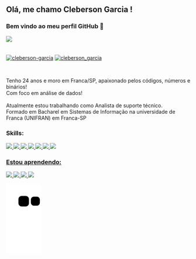 ## Olá, me chamo Cleberson Garcia ! 
### Bem vindo ao meu perfil GitHub 👋
<div>
<img src="https://user-images.githubusercontent.com/63430728/188938220-ead87146-397a-4dd2-80b9-566c00455339.png" width="150px" heigth="150px">
</div>
<br>
<p align="left">
<a href="https://linkedin.com/in/cleberson-garcia" target="blank"><img align="center" src="https://raw.githubusercontent.com/rahuldkjain/github-profile-readme-generator/master/src/images/icons/Social/linked-in-alt.svg" alt="cleberson-garcia" height="30" width="40" /></a>
<a href="https://instagram.com/cleberson_garcia" target="blank"><img align="center" src="https://raw.githubusercontent.com/rahuldkjain/github-profile-readme-generator/master/src/images/icons/Social/instagram.svg" alt="cleberson_garcia" height="30" width="40" /></a>
</p>
<br>
<p>Tenho 24 anos e moro em Franca/SP, apaixonado pelos códigos, números e binários!<br>
Com foco em análise de dados!<br>
<br>
Atualmente estou trabalhando como Analista de suporte técnico.
<br>
Formado em Bacharel em Sistemas de Informação na universidade de Franca (UNIFRAN) em Franca-SP
</p>



<h3 align="left">Skills:</h3>
<p align="left"> <a href="https://getbootstrap.com" target="_blank" rel="noreferrer"><img src="https://cdn.jsdelivr.net/gh/devicons/devicon/icons/html5/html5-original.svg" width="40px" heigth="40px"/>
<img src="https://cdn.jsdelivr.net/gh/devicons/devicon/icons/css3/css3-original.svg" width="40px" heigth="40px"/>
<img src="https://cdn.jsdelivr.net/gh/devicons/devicon/icons/figma/figma-original.svg" width="40px" heigth="40px"/>
<img src="https://cdn.jsdelivr.net/gh/devicons/devicon/icons/javascript/javascript-original.svg" width="40px" heigth="40px"/>
<img src="https://cdn.jsdelivr.net/gh/devicons/devicon/icons/python/python-original.svg" width="40px" heigth="40px"/>
<img src="https://cdn.jsdelivr.net/gh/devicons/devicon/icons/django/django-plain.svg" width="40px" heigth="40px"/>
<img src="https://cdn.jsdelivr.net/gh/devicons/devicon/icons/git/git-original.svg" width="40px" heigth="40px"/>
</p>

<h3 align="left">Estou aprendendo:</h3>
<p align="left">
<img src="https://cdn.jsdelivr.net/gh/devicons/devicon/icons/react/react-original.svg" width="40px" heigth="40px"/>
<img src="https://cdn.jsdelivr.net/gh/devicons/devicon/icons/postgresql/postgresql-original.svg" width="40px" heigth="40px" />
<img src="https://cdn.jsdelivr.net/gh/devicons/devicon/icons/mysql/mysql-original.svg" width="40px" heigth="40px" />
<img src="https://cdn.jsdelivr.net/gh/devicons/devicon/icons/bootstrap/bootstrap-original.svg" width="40px" heigth="40px"/>
</p>

![Snake animation](https://github.com/ClebersonGarcia05/ClebersonGarcia05/blob/output/github-contribution-grid-snake.svg)
